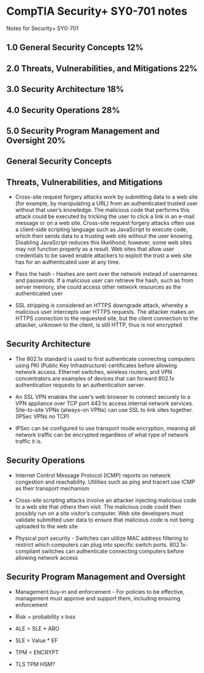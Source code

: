 # CompTIA Security+ SY0-701 notes
 Notes for Security+ SY0-701 
## 1.0 General Security Concepts 12%
## 2.0 Threats, Vulnerabilities, and Mitigations 22%
## 3.0 Security Architecture 18%
## 4.0 Security Operations 28%
## 5.0 Security Program Management and Oversight 20%

## General Security Concepts

## Threats, Vulnerabilities, and Mitigations
* Cross-site request forgery attacks work by submitting data to a web site (for example, by manipulating a URL) from an authenticated trusted user without that user’s knowledge. The malicious code that performs this attack could be executed by tricking the user to click a link in an e-mail message or on a web site. Cross-site request forgery attacks often use a client-side scripting language such as JavaScript to execute code, which then sends data to a trusting web site without the user knowing. Disabling JavaScript reduces this likelihood; however, some web sites may not function properly as a result. Web sites that allow user credentials to be saved enable attackers to exploit the trust a web site has for an authenticated user at any time.

* Pass the hash - Hashes are sent over the network instead of usernames and passwords. If a malicious user can retrieve the hash, such as from server memory, she could access other network resources as the authenticated user

* SSL stripping is considered an HTTPS downgrade attack, whereby a malicious user intercepts user HTTPS requests. The attacker makes an HTTPS connection to the requested site, but the client connection to the attacker, unknown to the client, is still HTTP, thus is not encrypted

## Security Architecture
* The 802.1x standard is used to first authenticate connecting computers using PKI (Public Key Infrastructure) certificates before allowing network access. Ethernet switches, wireless routers, and VPN concentrators are examples of devices that can forward 802.1x authentication requests to an authentication server.

* An SSL VPN enables the user’s web browser to connect securely to a VPN appliance over TCP port 443 to access internal network services. Site-to-site VPNs (always-on VPNs) can use SSL to link sites together.(IPSec VPNs no TCP)

* IPSec can be configured to use transport mode encryption, meaning all network traffic can be encrypted regardless of what type of network traffic it is.

## Security Operations
* Internet Control Message Protocol (ICMP) reports on network congestion and reachability. Utilities such as ping and tracert use ICMP as their transport mechanism

* Cross-site scripting attacks involve an attacker injecting malicious code to a web site that others then visit. The malicious code could then possibly run on a site visitor’s computer. Web site developers must validate submitted user data to ensure that malicious code is not being uploaded to the web site

* Physical port security -  Switches can utilize MAC address filtering to restrict which computers can plug into specific switch ports. 802.1x-compliant switches can authenticate connecting computers before allowing network access

## Security Program Management and Oversight
* Management buy-in and enforcement - For policies to be effective, management must approve and support them, including ensuring enforcement

* Risk = probability x loss
* ALE = SLE * ARO
* SLE = Value * EF


* TPM = ENCRYPT
* TLS TPM HSM?